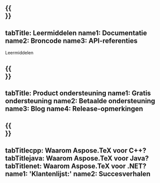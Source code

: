 ﻿---
translation: true
deploy: false
---

{{<section learningresources>}}
---
tabTitle: Leermiddelen
name1: Documentatie
name2: Broncode
name3: API-referenties
---

Leermiddelen

{{<section support>}}
---
tabTitle: Product ondersteuning
name1: Gratis ondersteuning
name2: Betaalde ondersteuning
name3: Blog
name4: Release-opmerkingen
---

{{<section why>}}
---
tabTitlecpp: Waarom Aspose.TeX voor C++?
tabTitlejava: Waarom Aspose.TeX voor Java?
tabTitlenet: Waarom Aspose.TeX voor .NET?
name1: 'Klantenlijst:'
name2: Succesverhalen
---




